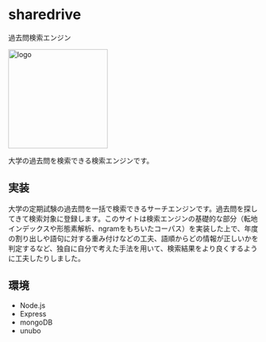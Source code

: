# sharedrive

過去問検索エンジン

<img src="https://static.face9363.net/static/img/icons/searchdrive.svg" alt="logo" width="200"/>

大学の過去問を検索できる検索エンジンです。

## 実装
大学の定期試験の過去問を一括で検索できるサーチエンジンです。過去問を探してきて検索対象に登録します。このサイトは検索エンジンの基礎的な部分（転地インデックスや形態素解析、ngramをもちいたコーパス）を実装した上で、年度の割り出しや語句に対する重み付けなどの工夫、語順からどの情報が正しいかを判定するなど、独自に自分で考えた手法を用いて、検索結果をより良くするように工夫したりしました。

## 環境
- Node.js
- Express
- mongoDB
- unubo
